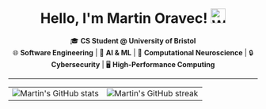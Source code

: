 <h1 align="center">
  Hello, I'm Martin Oravec! <img src="https://media.giphy.com/media/hvRJCLFzcasrR4ia7z/giphy.gif" width="30px" alt="Waving hand" />
</h1>


<p align="center">
  🎓 <strong>CS Student @ University of Bristol</strong>  
  <br />
  🌐 <strong>Software Engineering</strong> | 🤖 <strong>AI & ML</strong> | 🧠 <strong>Computational Neuroscience</strong> | 🔒 <strong>Cybersecurity</strong> | 🖥 <strong>High-Performance Computing</strong>
</p>

<hr>

<table align="center">
  <tr>
    <td>
      <img src="https://github-readme-stats.vercel.app/api?username=MartinOravecSvK&show_icons=true&theme=github_dark_dimmed&rank_icon=github" alt="Martin's GitHub stats" />
    </td>
    <td>
      <img src="https://github-readme-streak-stats.herokuapp.com/?user=MartinOravecSvK&theme=github_dark_dimmed" alt="Martin's GitHub streak" />
    </td>
  </tr>
</table>








<!--
CUT PARTS

<div style="text-align: center;">
  <img src="https://readme-typing-svg.herokuapp.com?lines=Computer+Science+Student;Software+Engineer;Machine+Learning+Engineer;Cybersecurity+Enthusiast;Future+Researcher" alt="Typing SVG" />
</div>


# Martin Oravec
![Typing SVG](https://readme-typing-svg.herokuapp.com?lines=Computer+Science+Student;Software+Engineer;Machine+Learning+Engineer;Cybersecurity+Enthusiast;Future+Researcher)

🎓 **CS Student @ University of Bristol** | 🌐 **Software Engineering** | 🧠 **AI & ML** | 🔒 **Cybersecurity** | 🖥 **High-Performance Computing**

![Martin's GitHub stats](https://github-readme-stats.vercel.app/api?username=MartinOravecSvK&show_icons=true&theme=github_dark_dimmed&rank_icon=github)

![Martin's GitHub streak](https://github-readme-streak-stats.herokuapp.com/?user=MartinOravecSvK&theme=github_dark_dimmed)


### About Me
I am passionate about making an impact through software solutions for real-world problems and leveraging machine learning and deep learning to solve complex problems and their use in simulation acceleration. My other interest is in cybersecurity due to its ever-increasing importance.
-->
